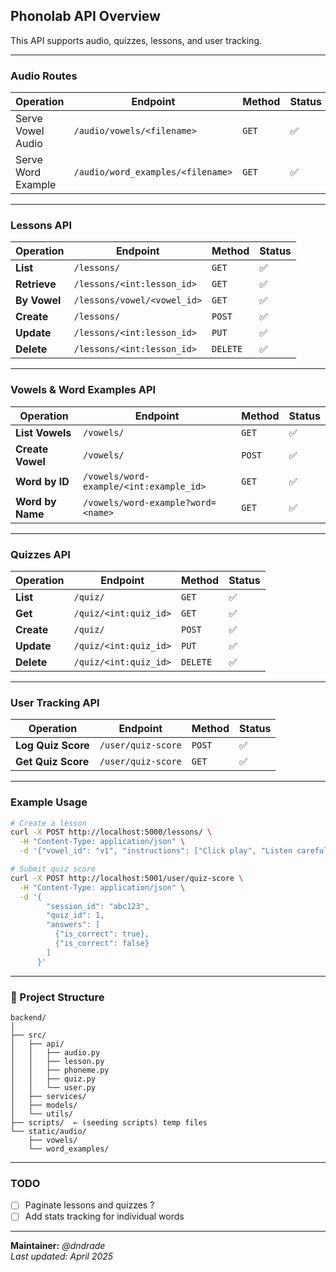 ## Phonolab API Overview

This API supports audio, quizzes, lessons, and user tracking.

---

### Audio Routes

| Operation | Endpoint                                          | Method | Status |
|-----------|---------------------------------------------------|--------|--------|
| Serve Vowel Audio      | `/audio/vowels/<filename>`           | `GET`  | ✅     |
| Serve Word Example     | `/audio/word_examples/<filename>`    | `GET`  | ✅     |

---

### Lessons API

| Operation   | Endpoint                                | Method | Status |
|------------|------------------------------------------|--------|--------|
| **List**   | `/lessons/`                              | `GET`  | ✅     |
| **Retrieve** | `/lessons/<int:lesson_id>`             | `GET`  | ✅     |
| **By Vowel** | `/lessons/vowel/<vowel_id>`            | `GET`  | ✅     |
| **Create** | `/lessons/`                              | `POST` | ✅     |
| **Update** | `/lessons/<int:lesson_id>`               | `PUT`  | ✅     |
| **Delete** | `/lessons/<int:lesson_id>`               | `DELETE`| ✅    |

---

### Vowels & Word Examples API

| Operation            | Endpoint                                 | Method | Status |
|---------------------|-------------------------------------------|--------|--------|
| **List Vowels**     | `/vowels/`                                | `GET`  | ✅     |
| **Create Vowel**    | `/vowels/`                                | `POST` | ✅     |
| **Word by ID**      | `/vowels/word-example/<int:example_id>`   | `GET`  | ✅     |
| **Word by Name**    | `/vowels/word-example?word=<name>`        | `GET`  | ✅     |

---

### Quizzes API

| Operation     | Endpoint                      | Method | Status |
|--------------|-------------------------------|--------|--------|
| **List**     | `/quiz/`                      | `GET`  | ✅     |
| **Get**      | `/quiz/<int:quiz_id>`         | `GET`  | ✅     |
| **Create**   | `/quiz/`                      | `POST` | ✅     |
| **Update**   | `/quiz/<int:quiz_id>`         | `PUT`  | ✅     |
| **Delete**   | `/quiz/<int:quiz_id>`         | `DELETE`| ✅    |

---

### User Tracking API

| Operation            | Endpoint                        | Method | Status |
|---------------------|----------------------------------|--------|--------|
| **Log Quiz Score**  | `/user/quiz-score`              | `POST` | ✅     |
| **Get Quiz Score**  | `/user/quiz-score`              | `GET`  | ✅     |

---

### Example Usage

```bash
# Create a lesson
curl -X POST http://localhost:5000/lessons/ \
  -H "Content-Type: application/json" \
  -d '{"vowel_id": "v1", "instructions": ["Click play", "Listen carefully", "Repeat"]}'

# Submit quiz score
curl -X POST http://localhost:5001/user/quiz-score \
  -H "Content-Type: application/json" \
  -d '{
        "session_id": "abc123",
        "quiz_id": 1,
        "answers": [
          {"is_correct": true},
          {"is_correct": false}
        ]
      }'
```

---

### 📂 Project Structure

```
backend/
│
├── src/
│   ├── api/
│   │   ├── audio.py
│   │   ├── lesson.py
│   │   ├── phoneme.py
│   │   ├── quiz.py
│   │   └── user.py
│   ├── services/
│   ├── models/
│   └── utils/
├── scripts/  ← (seeding scripts) temp files
└── static/audio/
    ├── vowels/
    └── word_examples/
```

---

### TODO

- [ ] Paginate lessons and quizzes ?
- [ ] Add stats tracking for individual words

---

**Maintainer:** _@dndrade_  
_Last updated: April 2025_
